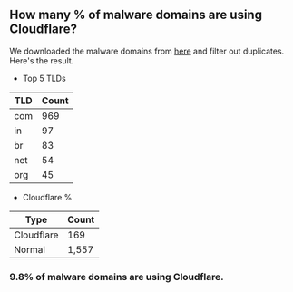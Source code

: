 ## How many % of malware domains are using Cloudflare?


We downloaded the malware domains from [here](https://urlhaus.abuse.ch) and filter out duplicates.
Here's the result.


[//]: # (start replacement)


- Top 5 TLDs

| TLD | Count |
| --- | --- |
| com | 969 |
| in | 97 |
| br | 83 |
| net | 54 |
| org | 45 |


- Cloudflare %

| Type | Count |
| --- | --- |
| Cloudflare | 169 |
| Normal | 1,557 |


### 9.8% of malware domains are using Cloudflare.